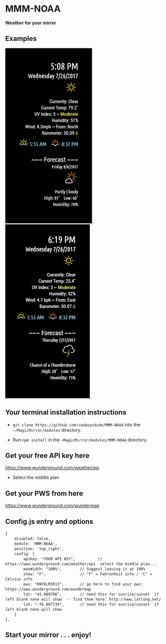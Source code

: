 # MMM-NOAA

**Weather for your mirror**

## Examples

![](fun.png), ![](c.png),

## Your terminal installation instructions

* `git clone https://github.com/cowboysdude/MMM-NOAA` into the `~/MagicMirror/modules` directory.

* Run `npm install` in the `~MagicMirror/modules/MMM-NOAA` directory.

## Get your free API key here

https://www.wunderground.com/weather/api

* Select the middle plan

## Get your PWS from here

 https://www.wunderground.com/wundermap


## Config.js entry and options

    {
        disabled: false,
        module: 'MMM-NOAA',
        position: 'top_right',
        config: {
            apiKey: "YOUR API KEY",          // https://www.wunderground.com/weather/api  select the middle plan... 
			maxWidth: "100%",        // Suggest leaving it at 100%
			show: "F",               // "F" = Fahrenheit info / "C" = Celsius info
			pws: "KNYELMIR13",       // go here to find your pws: https://www.wunderground.com/wundermap
			lat: "42.089796",        // need this for sunrise/sunset  if left blank none will show  -- find them here: http://www.latlong.net/
			lon: "-76.807734",       // need this for sunrise/sunset  if left blank none will show
        }
    },
	
## Start your mirror . . . enjoy!
